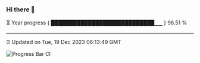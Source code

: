 ### Hi there 👋

⏳ Year progress { ████████████████████████████▁▁ } 96.51 %

---

⏰ Updated on Tue, 19 Dec 2023 06:13:49 GMT

![Progress Bar CI](https://github.com/liununu/liununu/workflows/Progress%20Bar%20CI/badge.svg)
